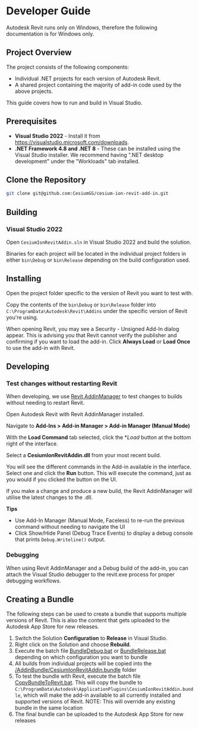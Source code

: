 # Developer Guide

Autodesk Revit runs only on Windows, therefore the following documentation is for Windows only.

## Project Overview

The project consists of the following components:

- Individual .NET projects for each version of Autodesk Revit.
- A shared project containing the majority of add-in code used by the above projects.

This guide covers how to run and build in Visual Studio.

## Prerequisites

- **Visual Studio 2022** - Install it from https://visualstudio.microsoft.com/downloads. 
- **.NET Framework 4.8 and .NET 8** - These can be installed using the Visual Studio installer.  We recommend having ".NET desktop development" under the "Workloads" tab installed.

## Clone the Repository

```sh
git clone git@github.com:CesiumGS/cesium-ion-revit-add-in.git
```

## Building

### Visual Studio 2022

Open `CesiumIonRevitAddin.sln` in Visual Studio 2022 and build the solution.

Binaries for each project will be located in the individual project folders in either `bin\Debug` or `bin\Release` depending on the build configuration used.  


## Installing

Open the project folder specific to the version of Revit you want to test with.  

Copy the contents of the `bin\Debug` or `bin\Release` folder into `C:\ProgramData\Autodesk\Revit\Addins` under the specific version of Revit you're using.

When opening Revit, you may see a Security - Unsigned Add-In dialog appear.  This is advising you that Revit cannot verify the publisher and confirming if you want to load the add-in.  Click **Always Load** or **Load Once** to use the add-in with Revit.

## Developing

### Test changes without restarting Revit

When developing, we use [Revit AddinManager](https://github.com/chuongmep/RevitAddInManager) to test changes to builds without needing to restart Revit.  

Open Autodesk Revit with Revit AddinManager installed.

Navigate to **Add-Ins > Add-in Manager > Add-in Manager (Manual Mode)**

With the **Load Command** tab selected, click the **Load* button at the bottom right of the interface.

Select a **CesiumIonRevitAddin.dll** from your most recent build.

You will see the different commands in the Add-in available in the interface.  Select one and click the **Run** button.  This will execute the command, just as you would if you clicked the button on the UI.

If you make a change and produce a new build, the Revit AddinManager will utilise the latest changes to the .dll.

**Tips**

- Use Add-In Manager (Manual Mode, Faceless) to re-run the previous command without needing to navigate the UI
- Click Show/Hide Panel (Debug Trace Events) to display a debug console that prints `Debug.Writeline()` output.


### Debugging

When using Revit AddinManager and a Debug build of the add-in, you can attach the Visual Studio debugger to the revit.exe process for proper debugging workflows.

## Creating a Bundle

The following steps can be used to create a bundle that supports multiple versions of Revit.  This is also the content that gets uploaded to the Autodesk App Store for new releases.

1. Switch the Solution **Configuration** to **Release** in Visual Studio.
2. Right click on the Solution and choose **Rebuild**.
3. Execute the batch file [BundleDebug.bat](/AddinBundle/BundleDebug.bat) or [BundleRelease.bat](/AddinBundle/BundleRelease.bat) depending on which configuration you want to bundle
4. All builds from individual projects will be copied into the [/AddinBundle/CesiumIonRevitAddin.bundle](/AddinBundle/CesiumIonRevitAddin.bundle) folder
5. To test the bundle with Revit, execute the batch file [CopyBundleToRevit.bat](/AddinBundle/CopyBundleToRevit.bat).  This will copy the bundle to `C:\ProgramData\Autodesk\ApplicationPlugins\CesiumIonRevitAddin.bundle`, which will make the add-in available to all currently installed and supported versions of Revit.  NOTE: This will override any existing bundle in the same location
6. The final bundle can be uploaded to the Autodesk App Store for new releases